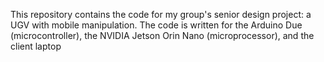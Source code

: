 This repository contains the code for my group's senior design project: a UGV with mobile manipulation. The code is written for the Arduino Due (microcontroller), the NVIDIA Jetson Orin Nano (microprocessor), and the client laptop
